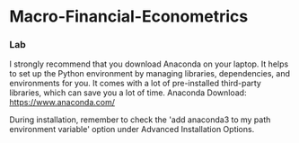 # Macro-Financial-Econometrics
### Lab 

I strongly recommend that you download Anaconda on your laptop. It helps to set up the Python environment by managing libraries, dependencies, and environments for you. It comes with a lot of pre-installed third-party libraries, which can save you a lot of time. 
Anaconda Download: https://www.anaconda.com/

During installation, remember to check the 'add anaconda3 to my path environment variable' option under Advanced Installation Options.
